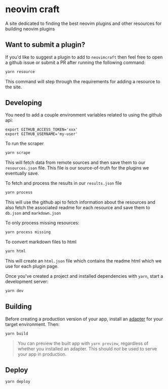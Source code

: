 # neovim craft

A site dedicated to finding the best neovim plugins and other resources for
building neovim plugins

## Want to submit a plugin?

If you'd like to suggest a plugin to add to `neovimcraft` then feel free to
open a github issue or submit a PR after running the following command:

```bash
yarn resource
```

This command will step through the requirements for adding a resource to the
site.

## Developing

You need to add a couple environment variables related to using the github api:

```
export GITHUB_ACCESS_TOKEN='xxx'
export GITHUB_USERNAME='my-user'
```

To run the scraper

```bash
yarn scrape
```

This will fetch data from remote sources and then save them to our
`resources.json` file. This file is our source-of-truth for the plugins we
eventually save.

To fetch and process the results in our `results.json` file

```bash
yarn process
```

This will use the github api to fetch information about the resources and also
fetch the associated readme for each resource and save them to `db.json` and
`markdown.json`

To only process missing resources:

```bash
yarn process missing
```

To convert markdown files to html

```bash
yarn html
```

This will create an `html.json` file which contains the readme html which we
use for each plugin page.

Once you've created a project and installed dependencies with `yarn`, start a development server:

```bash
yarn dev
```

## Building

Before creating a production version of your app, install an [adapter](https://kit.svelte.dev/docs#adapters) for your target environment. Then:

```bash
yarn build
```

> You can preview the built app with `yarn preview`, regardless of whether you installed an adapter. This should _not_ be used to serve your app in production.

## Deploy

```bash
yarn deploy
```
